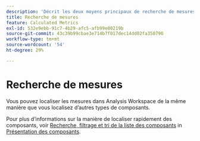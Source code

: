 ```yaml
---
description: 'Décrit les deux moyens principaux de recherche de mesures : le tri et le filtrage.'
title: Recherche de mesures
feature: Calculated Metrics
exl-id: 532e9ebb-91c7-4b29-afc5-afb99e00219b
source-git-commit: 43c39b99cbae3e714b7f017dec14dd02fa350790
workflow-type: tm+mt
source-wordcount: '54'
ht-degree: 29%

---
```


# Recherche de mesures

Vous pouvez localiser les mesures dans Analysis Workspace de la même manière que vous localisez d’autres types de composants.

Pour plus d’informations sur la manière de localiser rapidement des composants, voir [Recherche, filtrage et tri de la liste des composants](https://experienceleague.adobe.com/docs/analytics/analyze/analysis-workspace/components/analysis-workspace-components.html#search%2C-filter%2C-and-sort-the-component-list) in [Présentation des composants](/help/analyze/analysis-workspace/components/analysis-workspace-components.md).
